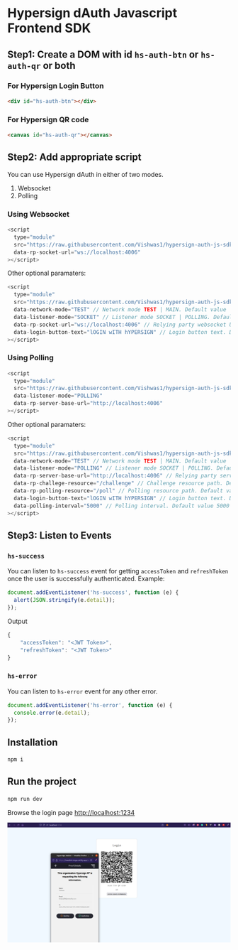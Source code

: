 # Hypersign dAuth Javascript Frontend SDK

## Step1: Create a DOM with id `hs-auth-btn` or `hs-auth-qr` or both

### For Hypersign Login Button

```html
<div id="hs-auth-btn"></div>
```

### For Hypersign QR code

```html
<canvas id="hs-auth-qr"></canvas>
```

## Step2: Add appropriate script

You can use Hypersign dAuth in either of two modes.

1. Websocket
2. Polling

### Using Websocket

```js
<script
  type="module"
  src="https://raw.githubusercontent.com/Vishwas1/hypersign-auth-js-sdk/master/build/hs-auth-js-sdk-v1.0.0.js"
  data-rp-socket-url="ws://localhost:4006"
></script>
```

Other optional paramaters:

```js
<script
  type="module"
  src="https://raw.githubusercontent.com/Vishwas1/hypersign-auth-js-sdk/master/build/hs-auth-js-sdk-v1.0.0.js"
  data-network-mode="TEST" // Network mode TEST | MAIN. Default value 'MAIN'
  data-listener-mode="SOCKET" // Listener mode SOCKET | POLLING. Default value 'SOCKET'
  data-rp-socket-url="ws://localhost:4006" // Relying party websocket URL
  data-login-button-text="lOGIN wITH hYPERSIGN" // Login button text. Default 'LOGIN USING HYPERSIGN'
></script>
```

### Using Polling

```js
<script
  type="module"
  src="https://raw.githubusercontent.com/Vishwas1/hypersign-auth-js-sdk/master/build/hs-auth-js-sdk-v1.0.0.js"
  data-listener-mode="POLLING"
  data-rp-server-base-url="http://localhost:4006"
></script>
```

Other optional paramaters:

```js
<script
  type="module"
  src="https://raw.githubusercontent.com/Vishwas1/hypersign-auth-js-sdk/master/build/hs-auth-js-sdk-v1.0.0.js"
  data-network-mode="TEST" // Network mode TEST | MAIN. Default value 'MAIN'
  data-listener-mode="POLLING" // Listener mode SOCKET | POLLING. Default value 'SOCKET'
  data-rp-server-base-url="http://localhost:4006" // Relying party server base URL
  data-rp-challege-resource="/challenge" // Challenge resource path. Default value '/api/v1/auth/challenge'
  data-rp-polling-resource="/poll" // Polling resource path. Default value '/api/v1/auth/poll'
  data-login-button-text="lOGIN wITH hYPERSIGN" // Login button text. Default 'LOGIN USING HYPERSIGN'
  data-polling-interval="5000" // Polling interval. Default value 5000
></script>
```

## Step3: Listen to Events

### `hs-success`

You can listen to `hs-success` event for getting `accessToken` and `refreshToken` once the user is successfully authenticated. Example:

```js
document.addEventListener('hs-success', function (e) {
  alert(JSON.stringify(e.detail));
});
```

Output

```js
{
    "accessToken": "<JWT Token>",
    "refreshToken": "<JWT Token>"
}
```

### `hs-error`

You can listen to `hs-error` event for any other error.

```js
document.addEventListener('hs-error', function (e) {
  console.error(e.detail);
});
```

## Installation

```sh
npm i
```

## Run the project

```sh
npm run dev
```

Browse the login page [http://localhost:1234](http://localhost:1234)

![img](./sample-login-page.png)
